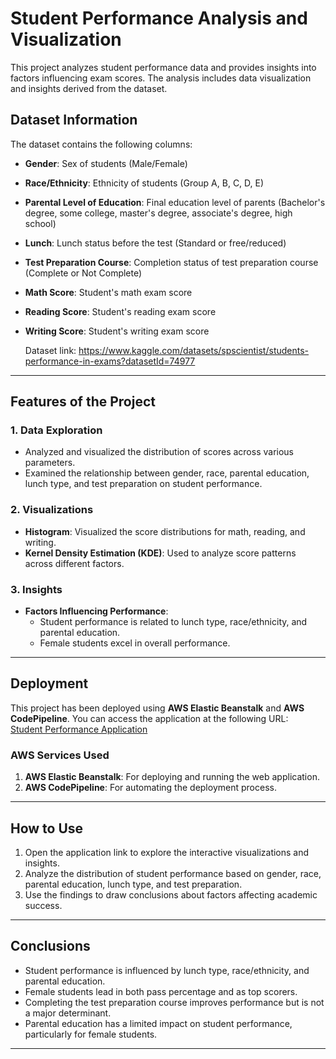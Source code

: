 
# Student Performance Analysis and Visualization

This project analyzes student performance data and provides insights into factors influencing exam scores. The analysis includes data visualization and insights derived from the dataset.

## Dataset Information

The dataset contains the following columns:
- **Gender**: Sex of students (Male/Female)
- **Race/Ethnicity**: Ethnicity of students (Group A, B, C, D, E)
- **Parental Level of Education**: Final education level of parents (Bachelor's degree, some college, master's degree, associate's degree, high school)
- **Lunch**: Lunch status before the test (Standard or free/reduced)
- **Test Preparation Course**: Completion status of test preparation course (Complete or Not Complete)
- **Math Score**: Student's math exam score
- **Reading Score**: Student's reading exam score
- **Writing Score**: Student's writing exam score

  Dataset link: https://www.kaggle.com/datasets/spscientist/students-performance-in-exams?datasetId=74977

---

## Features of the Project

### 1. Data Exploration
- Analyzed and visualized the distribution of scores across various parameters.
- Examined the relationship between gender, race, parental education, lunch type, and test preparation on student performance.

### 2. Visualizations
- **Histogram**: Visualized the score distributions for math, reading, and writing.
- **Kernel Density Estimation (KDE)**: Used to analyze score patterns across different factors.

### 3. Insights

- **Factors Influencing Performance**:
  - Student performance is related to lunch type, race/ethnicity, and parental education.
  - Female students excel in overall performance.

---

## Deployment

This project has been deployed using **AWS Elastic Beanstalk** and **AWS CodePipeline**. You can access the application at the following URL:  
[Student Performance Application](http://studentperformance-env.eba-pwhhfbmt.us-east-1.elasticbeanstalk.com/)

### AWS Services Used
1. **AWS Elastic Beanstalk**: For deploying and running the web application.
2. **AWS CodePipeline**: For automating the deployment process.

---

## How to Use
1. Open the application link to explore the interactive visualizations and insights.
2. Analyze the distribution of student performance based on gender, race, parental education, lunch type, and test preparation.
3. Use the findings to draw conclusions about factors affecting academic success.

---

## Conclusions
- Student performance is influenced by lunch type, race/ethnicity, and parental education.
- Female students lead in both pass percentage and as top scorers.
- Completing the test preparation course improves performance but is not a major determinant.
- Parental education has a limited impact on student performance, particularly for female students.

---

